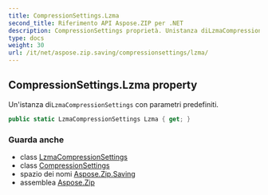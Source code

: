 ```yaml
---
title: CompressionSettings.Lzma
second_title: Riferimento API Aspose.ZIP per .NET
description: CompressionSettings proprietà. Unistanza diLzmaCompressionSettings con parametri predefiniti.
type: docs
weight: 30
url: /it/net/aspose.zip.saving/compressionsettings/lzma/
---
```

## CompressionSettings.Lzma property

Un'istanza di`LzmaCompressionSettings` con parametri predefiniti.

```csharp
public static LzmaCompressionSettings Lzma { get; }
```

### Guarda anche

* class [LzmaCompressionSettings](../../lzmacompressionsettings/)
* class [CompressionSettings](../)
* spazio dei nomi [Aspose.Zip.Saving](../../compressionsettings/)
* assemblea [Aspose.Zip](../../../)


